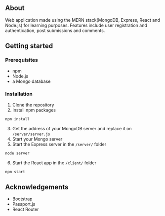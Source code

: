 ## About

Web application made using the MERN stack(MongoDB, Express, React and Node.js) for learning purposes. Features include user registration and authentication, post submissions and comments.

## Getting started

### Prerequisites
- npm
- Node.js
- a Mongo database

### Installation
1. Clone the repository
2. Install npm packages
```sh
npm install
```
3. Get the address of your MongoDB server and replace it on `/server/server.js`
4. Start your Mongo server
5. Start the Express server in the `/server/` folder
```sh
node server
```
6. Start the React app in the `/client/` folder
```sh
npm start
```

## Acknowledgements
- Bootstrap
- Passport.js
- React Router